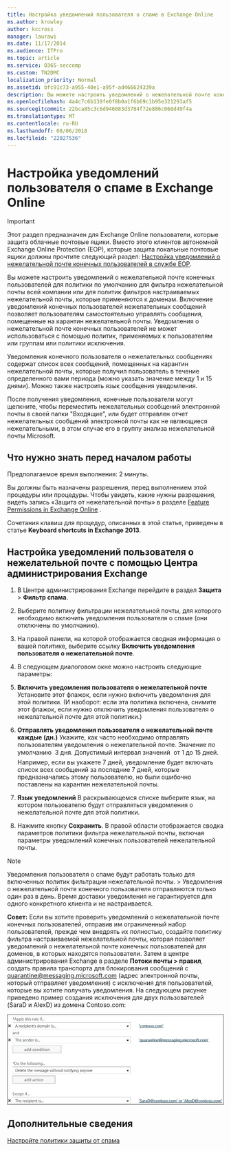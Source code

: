 ```yaml
---
title: Настройка уведомлений пользователя о спаме в Exchange Online
ms.author: krowley
author: kccross
manager: laurawi
ms.date: 11/17/2014
ms.audience: ITPro
ms.topic: article
ms.service: O365-seccomp
ms.custom: TN2DMC
localization_priority: Normal
ms.assetid: bfc91c73-a955-40e1-a95f-ad466624339a
description: Вы можете настроить уведомлений о нежелательной почте конечных пользователей для политики по умолчанию для фильтра нежелательной почты всей компании или для политик фильтров настраиваемых нежелательной почты, которые применяются к доменам.
ms.openlocfilehash: 4a4c7c6b139fe0f8b0a1f6b69c1b95e321293af5
ms.sourcegitcommit: 22bca85c3c6d946083d3784f72e886c068d49f4a
ms.translationtype: MT
ms.contentlocale: ru-RU
ms.lasthandoff: 08/06/2018
ms.locfileid: "22027536"
---
```

# <a name="configure-end-user-spam-notifications-in-exchange-online"></a>Настройка уведомлений пользователя о спаме в Exchange Online

> [!IMPORTANT]
> Этот раздел предназначен для Exchange Online пользователи, которые защита облачные почтовые ящики. Вместо этого клиентов автономной Exchange Online Protection (EOP), которые защита локальные почтовые ящики должны прочтите следующий раздел: [Настройка уведомлений о нежелательной почте конечных пользователей в службе EOP](configure-end-user-spam-notifications-in-eop.md). 
  
Вы можете настроить уведомлений о нежелательной почте конечных пользователей для политики по умолчанию для фильтра нежелательной почты всей компании или для политик фильтров настраиваемых нежелательной почты, которые применяются к доменам. Включение уведомлений конечных пользователей нежелательных сообщений позволяет пользователям самостоятельно управлять сообщения, помещенные на карантин нежелательной почты. Уведомления о нежелательной почте конечных пользователей не может использоваться с помощью политик, применяемых к пользователям или группам или политики исключения.
  
Уведомления конечного пользователя о нежелательных сообщениях содержат список всех сообщений, помещенных на карантин нежелательной почты, которые получил пользователь в течение определенного вами периода (можно указать значение между 1 и 15 днями). Можно также настроить язык сообщения уведомления.
  
После получения уведомления, конечные пользователи могут щелкните, чтобы переместить нежелательных сообщений электронной почты в своей папки "Входящие", или будет отправлен отчет нежелательных сообщений электронной почты как не являющиеся нежелательными, в этом случае его в группу анализа нежелательной почты Microsoft. 
  
## <a name="what-do-you-need-to-know-before-you-begin"></a>Что нужно знать перед началом работы

Предполагаемое время выполнения: 2 минуты.
  
Вы должны быть назначены разрешения, перед выполнением этой процедуры или процедуры. Чтобы увидеть, какие нужны разрешения, видеть запись «Защита от нежелательной почты» в разделе [Feature Permissions in Exchange Online](http://technet.microsoft.com/library/15073ce1-0917-403b-8839-02a2ebc96e16.aspx) . 
  
Сочетания клавиш для процедур, описанных в этой статье, приведены в статье **Keyboard shortcuts in Exchange 2013**.
  
## <a name="use-the-eac-to-configure-end-user-spam-notifications"></a>Настройка уведомлений пользователя о нежелательной почте с помощью Центра администрирования Exchange

1. В Центре администрирования Exchange перейдите в раздел **Защита** \> **Фильтр спама**.
    
2. Выберите политику фильтрации нежелательной почты, для которого необходимо включить уведомления пользователя о спаме (они отключены по умолчанию).
    
3. На правой панели, на которой отображается сводная информация о вашей политике, выберите ссылку **Включить уведомления пользователя о нежелательной почте**. 
    
4. В следующем диалоговом окне можно настроить следующие параметры:
    
1. **Включить уведомления пользователя о нежелательной почте** Установите этот флажок, если нужно включить уведомления для этой политики. (И наоборот: если эта политика включена, снимите этот флажок, если нужно отключить уведомления пользователя о нежелательной почте для этой политики.) 
    
2. **Отправлять уведомления пользователя о нежелательной почте каждые (дн.)** Укажите, как часто необходимо отправлять пользователям уведомления о нежелательной почте. Значение по умолчанию  3 дня. Допустимый интервал значений  от 1 до 15 дней. Например, если вы укажете 7 дней, уведомление будет включать список всех сообщений за последние 7 дней, которые предназначались этому пользователю, но были ошибочно поставлены на карантин нежелательной почты. 
    
3. **Язык уведомлений** В раскрывающемся списке выберите язык, на котором пользователю будут отправляться уведомления о нежелательной почте для этой политики. 
    
5. Нажмите кнопку **Сохранить**. В правой области отображается сводка параметров политики фильтра нежелательной почты, включая параметры уведомлений конечных пользователей нежелательной почты.
    
> [!NOTE]
>  Уведомления пользователя о спаме будут работать только для включенных политик фильтрации нежелательной почты. > Уведомления о нежелательной почте конечного пользователя отправляются только один раз в день. Время доставки уведомления не гарантируется для одного конкретного клиента и не настраивается. 
  
 **Совет:** Если вы хотите проверить уведомлений о нежелательной почте конечных пользователей, отправив им ограниченный набор пользователей, прежде чем внедрять их полностью, создайте политику фильтра настраиваемой нежелательной почты, которая позволяет уведомлений о нежелательной почте конечных пользователей для доменов, в которых находятся пользователи. Затем в центре администрирования Exchange в разделе **Потоки почты \> правил**, создать правила транспорта для блокирования сообщений с quarantine@messaging.microsoft.com (адрес электронной почты, который отправляет уведомления) с исключения для пользователей, которые вы хотите получать уведомления. На следующем рисунке приведено пример создания исключения для двух пользователей (SaraD и AlexD) из домена Contoso.com: 
  
![Правило транспорта для тестирования уведомлений пользователей о нежелательной почте](media/EOP-ESN-testspecificusers.jpg)
  
## <a name="for-more-information"></a>Дополнительные сведения

[Настройте политики защиты от спама](configure-your-spam-filter-policies.md)
  
